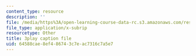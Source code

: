 ```yaml
---
content_type: resource
description: ''
file: /media/https%3A/open-learning-course-data-rc.s3.amazonaws.com/res-6-012-introduction-to-probability-spring-2018/64588cae8ef486743c7eac7316c7a5e7_Cw2Lz5I3wk0.srt
file_type: application/x-subrip
resourcetype: Other
title: 3play caption file
uid: 64588cae-8ef4-8674-3c7e-ac7316c7a5e7
---
```

